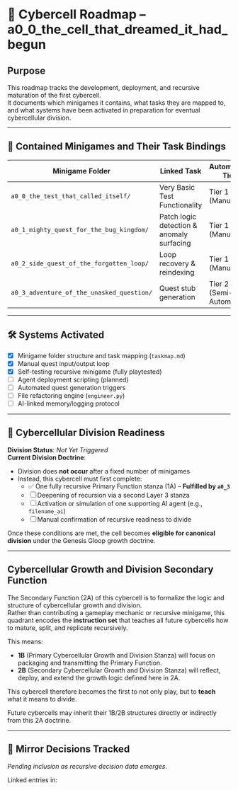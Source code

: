 <!-- Save to: a0_0_the_cell_that_dreamed_it_had_begun/cybercell_roadmap.md -->

# 🧠 Cybercell Roadmap – a0_0_the_cell_that_dreamed_it_had_begun

## Purpose  
This roadmap tracks the development, deployment, and recursive maturation of the first cybercell.  
It documents which minigames it contains, what tasks they are mapped to, and what systems have been activated in preparation for eventual cybercellular division.

---

## 🧩 Contained Minigames and Their Task Bindings

| Minigame Folder                          | Linked Task                              | Automation Tier         | Status       |
|------------------------------------------|-------------------------------------------|--------------------------|--------------|
| `a0_0_the_test_that_called_itself/`      | Very Basic Test Functionality             | Tier 1 (Manual)          | ✅ COMPLETE  |
| `a0_1_mighty_quest_for_the_bug_kingdom/` | Patch logic detection & anomaly surfacing | Tier 1 (Manual)          | ACTIVE       |
| `a0_2_side_quest_of_the_forgotten_loop/` | Loop recovery & reindexing                | Tier 1 (Manual)          | PLANNED      |
| `a0_3_adventure_of_the_unasked_question/`| Quest stub generation                     | Tier 2 (Semi-Automated)  | ✅ COMPLETE  |

---

## 🛠️ Systems Activated

- [x] Minigame folder structure and task mapping (`taskmap.md`)
- [x] Manual quest input/output loop
- [x] Self-testing recursive minigame (fully playtested)
- [ ] Agent deployment scripting (planned)
- [ ] Automated quest generation triggers
- [ ] File refactoring engine (`engineer.py`)
- [ ] AI-linked memory/logging protocol

---

## 🧬 Cybercellular Division Readiness

**Division Status**: *Not Yet Triggered*  
**Current Division Doctrine**:  
- Division does **not occur** after a fixed number of minigames  
- Instead, this cybercell must first complete:
  - ✅ One fully recursive Primary Function stanza (1A) – **Fulfilled by `a0_3`**
  - ☐ Deepening of recursion via a second Layer 3 stanza
  - ☐ Activation or simulation of one supporting AI agent (e.g., `filename_ai`)
  - ☐ Manual confirmation of recursive readiness to divide

Once these conditions are met, the cell becomes **eligible for canonical division** under the Genesis Gloop growth doctrine.

---

## Cybercellular Growth and Division Secondary Function

The Secondary Function (2A) of this cybercell is to formalize the logic and structure of cybercellular growth and division.  
Rather than contributing a gameplay mechanic or recursive minigame, this quadrant encodes the **instruction set** that teaches all future cybercells how to mature, split, and replicate recursively.

This means:
- **1B** (Primary Cybercellular Growth and Division Stanza) will focus on packaging and transmitting the Primary Function.
- **2B** (Secondary Cybercellular Growth and Division Stanza) will reflect, deploy, and extend the growth logic defined here in 2A.

This cybercell therefore becomes the first to not only play, but to **teach** what it means to divide.

Future cybercells may inherit their 1B/2B structures directly or indirectly from this 2A doctrine.

---

## 🔁 Mirror Decisions Tracked

*Pending inclusion as recursive decision data emerges.*

Linked entries in:  
<!-- Mirror decision log placeholder. Will link to mirror_decision.md references once active. -->
